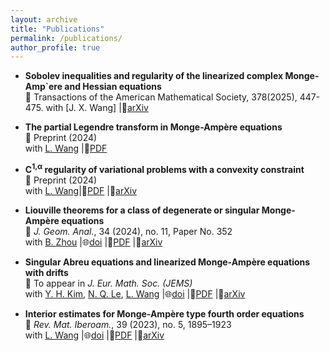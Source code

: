 ```yaml
---
layout: archive
title: "Publications"
permalink: /publications/
author_profile: true
---
```


* ​**Sobolev inequalities and regularity of the linearized complex Monge-Amp\`ere and Hessian equations​​**  
  📖 Transactions of the American Mathematical Society, 378(2025), 447-475.
  with [J. X. Wang] |🔗[arXiv](https://arxiv.org/abs/2307.10530)​
* **The partial Legendre transform in Monge-Ampère equations**​  
  📖 Preprint (2024)  
  with [L. Wang](https://lwmath.github.io) |📜[PDF](http://lwmath.github.io/files/survey_PLT.pdf)

* **C<sup>1,&alpha;</sup> regularity of variational problems with a convexity constraint​**  
  ​📖 Preprint (2024)  
  with [L. Wang](https://lwmath.github.io)|📜[PDF](http://lwmath.github.io/files/Int_Regularity.pdf) |🔗[arXiv](https://arxiv.org/abs/2403.04235)

* **Liouville theorems for a class of degenerate or singular Monge-Ampère equations​**  
  ​📖​ *J. Geom. Anal.*, 34 (2024), no. 11, Paper No. 352  
  with [B. Zhou](https://www.math.pku.edu.cn/teachers/bzhou/index.htm) |🌐[doi](https://doi.org/10.1007/s12220-024-01795-3) |📜[PDF](http://lwmath.github.io/files/Liou_MA_2d_revised.pdf) |🔗[arXiv](https://arxiv.org/abs/2304.12060)

* **Singular Abreu equations and linearized Monge-Ampère equations with drifts**​​  
  📖​ To appear in *J. Eur. Math. Soc. (JEMS)*  
  with [Y. H. Kim](https://younghokim.io/), [N. Q. Le](https://nqle.pages.iu.edu/), [L. Wang](https://lwmath.github.io) |🌐[doi](https://doi.org/10.4171/jems/1548) |📜[PDF](http://lwmath.github.io/files/singular_Abreu_HD_revised.pdf) |🔗[arXiv](https://arxiv.org/abs/2209.11681)

* **Interior estimates for Monge-Ampère type fourth order equations**​  
  ​📖​ *Rev. Mat. Iberoam.*, 39 (2023), no. 5, 1895–1923  
  with [L. Wang](https://lwmath.github.io) |🌐[doi](https://doi.org/10.4171/rmi/1361) |📜[PDF](http://lwmath.github.io/files/int-est-4th-eq-revised.pdf) |🔗[arXiv](https://arxiv.org/abs/2206.02309)
